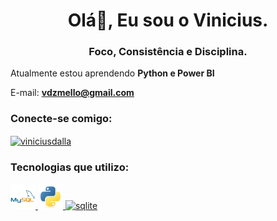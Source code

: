 <h1 align="center">Olá👋, Eu sou o Vinicius.</h1>
<h3 align="center">Foco, Consistência e Disciplina.</h3>

Atualmente estou aprendendo **Python e Power BI**

E-mail: **vdzmello@gmail.com**

<h3 align="left">Conecte-se comigo:</h3>
<p align="left">
<a href="https://linkedin.com/in/viniciusdalla" target="blank"><img align="center" src="https://raw.githubusercontent.com/rahuldkjain/github-profile-readme-generator/master/src/images/icons/Social/linked-in-alt.svg" alt="viniciusdalla" height="30" width="40" /></a>
</p>

<h3 align="left">Tecnologias que utilizo:</h3>
<p align="left"> <a href="https://www.mysql.com/" target="_blank" rel="noreferrer"> <img src="https://raw.githubusercontent.com/devicons/devicon/master/icons/mysql/mysql-original-wordmark.svg" alt="mysql" width="40" height="40"/> </a> <a href="https://www.python.org" target="_blank" rel="noreferrer"> <img src="https://raw.githubusercontent.com/devicons/devicon/master/icons/python/python-original.svg" alt="python" width="40" height="40"/> </a> <a href="https://www.sqlite.org/" target="_blank" rel="noreferrer"> <img src="https://www.vectorlogo.zone/logos/sqlite/sqlite-icon.svg" alt="sqlite" width="40" height="40"/> </a> </p>


